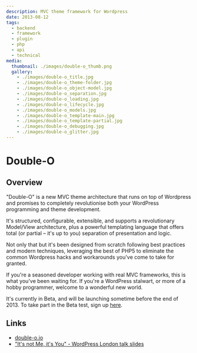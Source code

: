 ```yaml
---
description: MVC theme framework for Wordpress
date: 2013-08-12
tags:
  - backend
  - framework
  - plugin
  - php
  - api
  - technical
media:
  thumbnail: ./images/double-o_thumb.png
  gallery:
    - ./images/double-o_title.jpg
    - ./images/double-o_theme-folder.jpg
    - ./images/double-o_object-model.jpg
    - ./images/double-o_separation.jpg
    - ./images/double-o_loading.jpg
    - ./images/double-o_lifecycle.jpg
    - ./images/double-o_models.jpg
    - ./images/double-o_template-main.jpg
    - ./images/double-o_template-partial.jpg
    - ./images/double-o_debugging.jpg
    - ./images/double-o_glitter.jpg
---
```


# Double-O

## Overview

"Double-O" is a new MVC theme architecture that runs on top of Wordpress and promises to completely revolutionise both your WordPress programming and theme development.

It's structured, configurable, extensible, and supports a revolutionary Model/View architecture, plus a powerful templating language that offers total (or partial – it's up to you) separation of presentation and logic.

Not only that but it's been designed from scratch following best practices and modern techniques, leveraging the best of PHP5 to eliminate the common Wordpress hacks and workarounds you've come to take for granted.

If you're a seasoned developer working with real MVC frameworks, this is what you've been waiting for. If you're a WordPress stalwart, or more of a hobby programmer, welcome to a wonderful new world.

It's currently in Beta, and will be launching sometime before the end of 2013. To take part in the Beta test, sign up [here](http://davestewart.polldaddy.com/s/double-o-beta-sign-up).

## Links

- [double-o.io](https://double-o.io)
- ["It's not Me, it's You" - WordPress London talk slides](https://skydrive.live.com/view.aspx?resid=65A55583927C4A01!159&app=PowerPoint&authkey=!AOAMS33qqpBJHc4)
